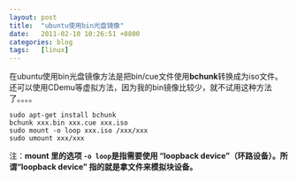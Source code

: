 ```yaml
---
layout: post
title:  "ubuntu使用bin光盘镜像"
date:   2011-02-10 10:26:51 +0800
categories: blog
tags:   [linux]
---
```


在ubuntu使用bin光盘镜像方法是把bin/cue文件使用**bchunk**转换成为iso文件。         
还可以使用CDemu等虚拟方法，因为我的bin镜像比较少，就不试用这种方法了。。。。

    sudo apt-get install bchunk
    bchunk xxx.bin xxx.cue xxx.iso
    sudo mount -o loop xxx.iso /xxx/xxx
    sudo umount xxx/xxx

注：**mount 里的选项 `-o loop`是指需要使用 “loopback device”（环路设备）。所谓“loopback device” 指的就是拿文件来模拟块设备。**